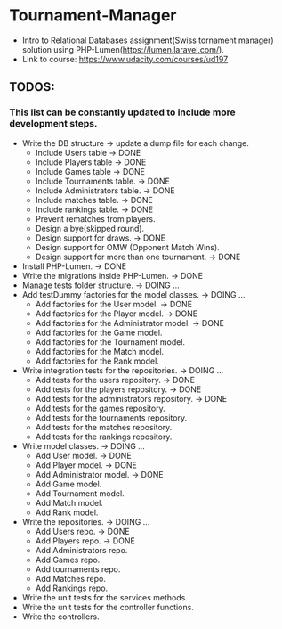 # Tournament-Manager

* Intro to Relational Databases assignment(Swiss tornament manager) solution using PHP-Lumen(https://lumen.laravel.com/).
* Link to course: https://www.udacity.com/courses/ud197

## TODOS:

### This list can be constantly updated to include more development steps.

* Write the DB structure -> update a dump file for each change.
    * Include Users table -> DONE
    * Include Players table -> DONE
    * Include Games table -> DONE
    * Include Tournaments table. -> DONE
    * Include Administrators table. -> DONE
    * Include matches table. -> DONE
    * Include rankings table. -> DONE
    * Prevent rematches from players.
    * Design a bye(skipped round).
    * Design support for draws. -> DONE
    * Design support for OMW (Opponent Match Wins).
    * Design support for more than one tournament. -> DONE
* Install PHP-Lumen. -> DONE
* Write the migrations inside PHP-Lumen. -> DONE
* Manage tests folder structure. -> DOING ...
* Add testDummy factories for the model classes. -> DOING ...
    * Add factories for the User model. -> DONE
    * Add factories for the Player model. -> DONE
    * Add factories for the Administrator model. -> DONE
    * Add factories for the Game model.
    * Add factories for the Tournament model. 
    * Add factories for the Match model.
    * Add factories for the Rank model.
* Write integration tests for the repositories. -> DOING ...
    * Add tests for the users repository. -> DONE
    * Add tests for the players repository. -> DONE
    * Add tests for the administrators repository. -> DONE
    * Add tests for the games repository.
    * Add tests for the tournaments repository.
    * Add tests for the matches repository.
    * Add tests for the rankings repository.
* Write model classes. -> DOING ...
    * Add User model. -> DONE
    * Add Player model. -> DONE
    * Add Administrator model. -> DONE
    * Add Game model.
    * Add Tournament model.
    * Add Match model.
    * Add Rank model.
* Write the repositories. -> DOING ...
    * Add Users repo. -> DONE
    * Add Players repo. -> DONE
    * Add Administrators repo.
    * Add Games repo.
    * Add tournaments repo.
    * Add Matches repo.
    * Add Rankings repo.
* Write the unit tests for the services methods.
* Write the unit tests for the controller functions.
* Write the controllers.

